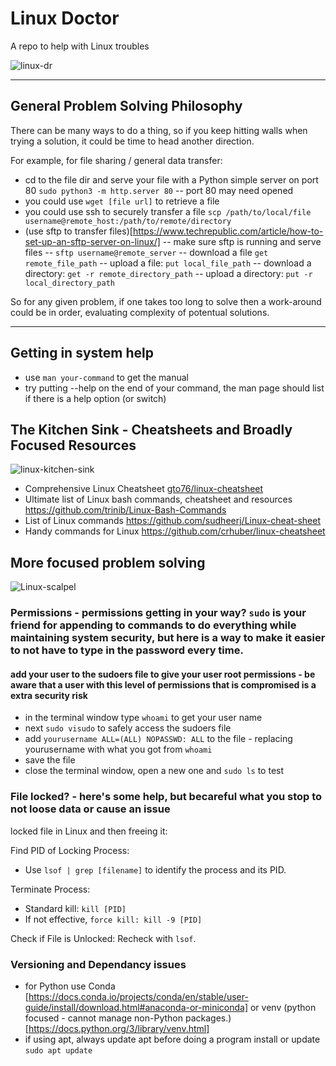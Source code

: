 # Linux Doctor 
A repo to help with Linux troubles

![linux-dr](https://github.com/jasonmhead/linux-doctor/assets/6140151/94e5b442-642a-457d-ba55-c27b4aab2594)

---
## General Problem Solving Philosophy
There can be many ways to do a thing, so if you keep hitting walls when trying a solution, it could be time to head another direction.

For example, for file sharing / general data transfer:
- cd to the file dir and serve your file with a Python simple server on port 80 `sudo python3 -m http.server 80`
  -- port 80 may need opened
- you could use `wget [file url]` to retrieve a file
- you could use ssh to securely transfer a file `scp /path/to/local/file username@remote_host:/path/to/remote/directory`
- (use sftp to transfer files)[https://www.techrepublic.com/article/how-to-set-up-an-sftp-server-on-linux/]
  -- make sure sftp is running and serve files 
  -- `sftp username@remote_server`
  -- download a file `get remote_file_path`
  -- upload a file: `put local_file_path`
  -- download a directory: `get -r remote_directory_path`
  -- upload a directory: `put -r local_directory_path`

So for any given problem, if one takes too long to solve then a work-around could be in order, evaluating complexity of potentual solutions.

---

## Getting in system help
- use `man your-command` to get the manual
- try putting --help on the end of your command, the man page should list if there is a help option (or switch)

## The Kitchen Sink - Cheatsheets and Broadly Focused Resources
![linux-kitchen-sink](https://github.com/jasonmhead/linux-doctor/assets/6140151/f5b9873a-7e90-45d7-b96b-3077c60abe15)

- Comprehensive Linux Cheatsheet [gto76/linux-cheatsheet](https://github.com/gto76/linux-cheatsheet) 
- Ultimate list of Linux bash commands, cheatsheet and resources https://github.com/trinib/Linux-Bash-Commands 
- List of Linux commands https://github.com/sudheerj/Linux-cheat-sheet 
- Handy commands for Linux https://github.com/crhuber/linux-cheatsheet 

## More focused problem solving
![Linux-scalpel](https://github.com/jasonmhead/linux-doctor/assets/6140151/7388380d-08a5-48cc-8a97-bc3738252a90)

### Permissions - permissions getting in your way? `sudo` is your friend for appending to commands to do everything while maintaining system security, but here is a way to make it easier to not have to type in the password every time.
#### add your user to the  sudoers file to give your user root permissions - be aware that a user with this level of permissions that is compromised is a extra security risk
- in the terminal window type `whoami` to get your user name
- next `sudo visudo` to safely access the sudoers file
- add `yourusername ALL=(ALL) NOPASSWD: ALL` to the file - replacing yourusername with what you got from `whoami`
- save the file
- close the terminal window, open a new one and `sudo ls` to test

### File locked? - here's some help, but becareful what you stop to not loose data or cause an issue
 locked file in Linux and then freeing it:

Find PID of Locking Process:
- Use `lsof | grep [filename]` to identify the process and its PID.

Terminate Process:
- Standard kill: `kill [PID]`
- If not effective, `force kill: kill -9 [PID]`

Check if File is Unlocked:
Recheck with `lsof`.

### Versioning and Dependancy issues
- for Python use Conda [https://docs.conda.io/projects/conda/en/stable/user-guide/install/download.html#anaconda-or-miniconda] 
or venv (python focused - cannot manage non-Python packages.) [https://docs.python.org/3/library/venv.html]
- if using apt, always update apt before doing a program install or update `sudo apt update`
